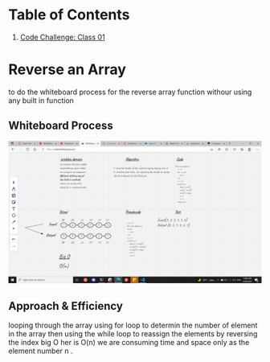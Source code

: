 # Table of Contents
1. [Code Challenge: Class 01](https://github.com/amaniq88/data-structures-and-algorithms/pull/1)

# Reverse an Array
to do the whiteboard process for the reverse array function withour using any built in function 

## Whiteboard Process
![](./data_structures_and_algorithms/data_structures_and_algorithms/array-reverse.png)

## Approach & Efficiency
looping through the array using for loop  to determin the number of element in  the array then using the while loop to reassign the elements by reversing the index big O her is O(n)  we are consuming time and space only as the element number n .

